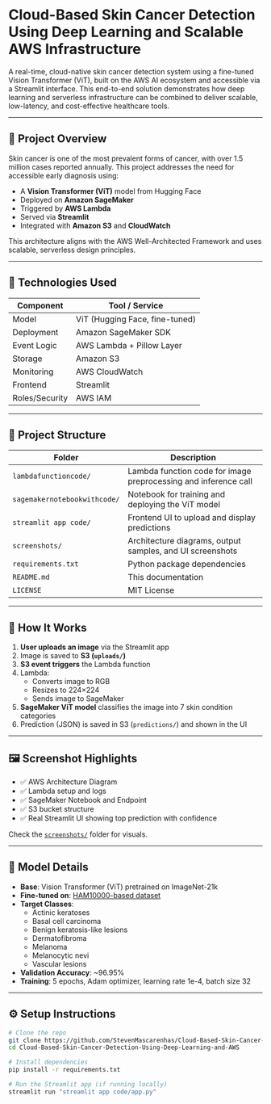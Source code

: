 # Cloud-Based Skin Cancer Detection Using Deep Learning and Scalable AWS Infrastructure

A real-time, cloud-native skin cancer detection system using a fine-tuned Vision Transformer (ViT), built on the AWS AI ecosystem and accessible via a Streamlit interface. This end-to-end solution demonstrates how deep learning and serverless infrastructure can be combined to deliver scalable, low-latency, and cost-effective healthcare tools.

---

## 🧠 Project Overview

Skin cancer is one of the most prevalent forms of cancer, with over 1.5 million cases reported annually. This project addresses the need for accessible early diagnosis using:

- A **Vision Transformer (ViT)** model from Hugging Face
- Deployed on **Amazon SageMaker**
- Triggered by **AWS Lambda**
- Served via **Streamlit**
- Integrated with **Amazon S3** and **CloudWatch**

This architecture aligns with the AWS Well-Architected Framework and uses scalable, serverless design principles.

---

## 🚀 Technologies Used

| Component     | Tool / Service         |
|---------------|------------------------|
| Model         | ViT (Hugging Face, fine-tuned) |
| Deployment    | Amazon SageMaker SDK   |
| Event Logic   | AWS Lambda + Pillow Layer |
| Storage       | Amazon S3              |
| Monitoring    | AWS CloudWatch         |
| Frontend      | Streamlit              |
| Roles/Security| AWS IAM                |

---

## 📁 Project Structure

| Folder                          | Description                                                      |
|----------------------------------|------------------------------------------------------------------|
| `lambdafunctioncode/`            | Lambda function code for image preprocessing and inference call |
| `sagemakernotebookwithcode/`     | Notebook for training and deploying the ViT model               |
| `streamlit app code/`            | Frontend UI to upload and display predictions                  |
| `screenshots/`                   | Architecture diagrams, output samples, and UI screenshots       |
| `requirements.txt`               | Python package dependencies                                     |
| `README.md`                      | This documentation                                              |
| `LICENSE`                        | MIT License                                                     |

---

## 🧪 How It Works

1. **User uploads an image** via the Streamlit app
2. Image is saved to **S3 (`uploads/`)**
3. **S3 event triggers** the Lambda function
4. Lambda:
   - Converts image to RGB
   - Resizes to 224×224
   - Sends image to SageMaker
5. **SageMaker ViT model** classifies the image into 7 skin condition categories
6. Prediction (JSON) is saved in S3 (`predictions/`) and shown in the UI

---

## 🖼️ Screenshot Highlights

- ✅ AWS Architecture Diagram
- ✅ Lambda setup and logs
- ✅ SageMaker Notebook and Endpoint
- ✅ S3 bucket structure
- ✅ Real Streamlit UI showing top prediction with confidence

Check the [`screenshots/`](./screenshots/) folder for visuals.

---

## 🧠 Model Details

- **Base**: Vision Transformer (ViT) pretrained on ImageNet-21k
- **Fine-tuned on**: [HAM10000-based dataset](https://huggingface.co/datasets/marmal88/skin_cancer)
- **Target Classes**:
  - Actinic keratoses
  - Basal cell carcinoma
  - Benign keratosis-like lesions
  - Dermatofibroma
  - Melanoma
  - Melanocytic nevi
  - Vascular lesions
- **Validation Accuracy**: ~96.95%
- **Training**: 5 epochs, Adam optimizer, learning rate 1e-4, batch size 32

---

## ⚙️ Setup Instructions

```bash
# Clone the repo
git clone https://github.com/StevenMascarenhas/Cloud-Based-Skin-Cancer-Detection-Using-Deep-Learning-and-AWS.git
cd Cloud-Based-Skin-Cancer-Detection-Using-Deep-Learning-and-AWS

# Install dependencies
pip install -r requirements.txt

# Run the Streamlit app (if running locally)
streamlit run "streamlit app code/app.py"
